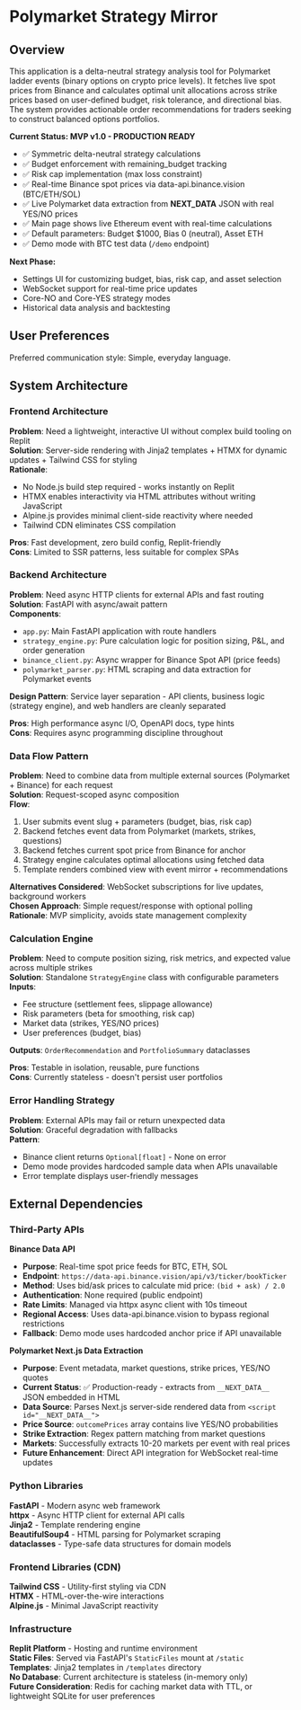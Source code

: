 # Polymarket Strategy Mirror

## Overview

This application is a delta-neutral strategy analysis tool for Polymarket ladder events (binary options on crypto price levels). It fetches live spot prices from Binance and calculates optimal unit allocations across strike prices based on user-defined budget, risk tolerance, and directional bias. The system provides actionable order recommendations for traders seeking to construct balanced options portfolios.

**Current Status: MVP v1.0 - PRODUCTION READY**
- ✅ Symmetric delta-neutral strategy calculations
- ✅ Budget enforcement with remaining_budget tracking
- ✅ Risk cap implementation (max loss constraint)
- ✅ Real-time Binance spot prices via data-api.binance.vision (BTC/ETH/SOL)
- ✅ Live Polymarket data extraction from __NEXT_DATA__ JSON with real YES/NO prices
- ✅ Main page shows live Ethereum event with real-time calculations
- ✅ Default parameters: Budget $1000, Bias 0 (neutral), Asset ETH
- ✅ Demo mode with BTC test data (`/demo` endpoint)

**Next Phase:**
- Settings UI for customizing budget, bias, risk cap, and asset selection
- WebSocket support for real-time price updates
- Core-NO and Core-YES strategy modes
- Historical data analysis and backtesting

## User Preferences

Preferred communication style: Simple, everyday language.

## System Architecture

### Frontend Architecture
**Problem**: Need a lightweight, interactive UI without complex build tooling on Replit  
**Solution**: Server-side rendering with Jinja2 templates + HTMX for dynamic updates + Tailwind CSS for styling  
**Rationale**: 
- No Node.js build step required - works instantly on Replit
- HTMX enables interactivity via HTML attributes without writing JavaScript
- Alpine.js provides minimal client-side reactivity where needed
- Tailwind CDN eliminates CSS compilation

**Pros**: Fast development, zero build config, Replit-friendly  
**Cons**: Limited to SSR patterns, less suitable for complex SPAs

### Backend Architecture
**Problem**: Need async HTTP clients for external APIs and fast routing  
**Solution**: FastAPI with async/await pattern  
**Components**:
- `app.py`: Main FastAPI application with route handlers
- `strategy_engine.py`: Pure calculation logic for position sizing, P&L, and order generation
- `binance_client.py`: Async wrapper for Binance Spot API (price feeds)
- `polymarket_parser.py`: HTML scraping and data extraction for Polymarket events

**Design Pattern**: Service layer separation - API clients, business logic (strategy engine), and web handlers are cleanly separated

**Pros**: High performance async I/O, OpenAPI docs, type hints  
**Cons**: Requires async programming discipline throughout

### Data Flow Pattern
**Problem**: Need to combine data from multiple external sources (Polymarket + Binance) for each request  
**Solution**: Request-scoped async composition  
**Flow**:
1. User submits event slug + parameters (budget, bias, risk cap)
2. Backend fetches event data from Polymarket (markets, strikes, questions)
3. Backend fetches current spot price from Binance for anchor
4. Strategy engine calculates optimal allocations using fetched data
5. Template renders combined view with event mirror + recommendations

**Alternatives Considered**: WebSocket subscriptions for live updates, background workers  
**Chosen Approach**: Simple request/response with optional polling  
**Rationale**: MVP simplicity, avoids state management complexity

### Calculation Engine
**Problem**: Need to compute position sizing, risk metrics, and expected value across multiple strikes  
**Solution**: Standalone `StrategyEngine` class with configurable parameters  
**Inputs**:
- Fee structure (settlement fees, slippage allowance)
- Risk parameters (beta for smoothing, risk cap)
- Market data (strikes, YES/NO prices)
- User preferences (budget, bias)

**Outputs**: `OrderRecommendation` and `PortfolioSummary` dataclasses

**Pros**: Testable in isolation, reusable, pure functions  
**Cons**: Currently stateless - doesn't persist user portfolios

### Error Handling Strategy
**Problem**: External APIs may fail or return unexpected data  
**Solution**: Graceful degradation with fallbacks  
**Pattern**:
- Binance client returns `Optional[float]` - None on error
- Demo mode provides hardcoded sample data when APIs unavailable
- Error template displays user-friendly messages

## External Dependencies

### Third-Party APIs

**Binance Data API**
- **Purpose**: Real-time spot price feeds for BTC, ETH, SOL
- **Endpoint**: `https://data-api.binance.vision/api/v3/ticker/bookTicker`
- **Method**: Uses bid/ask prices to calculate mid price: `(bid + ask) / 2.0`
- **Authentication**: None required (public endpoint)
- **Rate Limits**: Managed via httpx async client with 10s timeout
- **Regional Access**: Uses data-api.binance.vision to bypass regional restrictions
- **Fallback**: Demo mode uses hardcoded anchor price if API unavailable

**Polymarket Next.js Data Extraction**
- **Purpose**: Event metadata, market questions, strike prices, YES/NO quotes
- **Current Status**: ✅ Production-ready - extracts from `__NEXT_DATA__` JSON embedded in HTML
- **Data Source**: Parses Next.js server-side rendered data from `<script id="__NEXT_DATA__">`
- **Price Source**: `outcomePrices` array contains live YES/NO probabilities
- **Strike Extraction**: Regex pattern matching from market questions
- **Markets**: Successfully extracts 10-20 markets per event with real prices
- **Future Enhancement**: Direct API integration for WebSocket real-time updates

### Python Libraries

**FastAPI** - Modern async web framework  
**httpx** - Async HTTP client for external API calls  
**Jinja2** - Template rendering engine  
**BeautifulSoup4** - HTML parsing for Polymarket scraping  
**dataclasses** - Type-safe data structures for domain models  

### Frontend Libraries (CDN)

**Tailwind CSS** - Utility-first styling via CDN  
**HTMX** - HTML-over-the-wire interactions  
**Alpine.js** - Minimal JavaScript reactivity  

### Infrastructure

**Replit Platform** - Hosting and runtime environment  
**Static Files**: Served via FastAPI's `StaticFiles` mount at `/static`  
**Templates**: Jinja2 templates in `/templates` directory  
**No Database**: Current architecture is stateless (in-memory only)  
**Future Consideration**: Redis for caching market data with TTL, or lightweight SQLite for user preferences